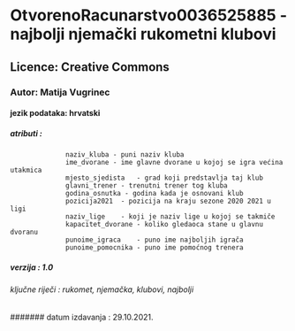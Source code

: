 # OtvorenoRacunarstvo0036525885 - najbolji njemački rukometni klubovi
## Licence: Creative Commons
### Autor: Matija Vugrinec
#### jezik podataka: hrvatski
##### atributi : 
                  naziv_kluba - puni naziv kluba
                  ime_dvorane - ime glavne dvorane u kojoj se igra većina utakmica
                  mjesto_sjedista	- grad koji predstavlja taj klub
                  glavni_trener - trenutni trener tog kluba
                  godina_osnutka - godina kada je osnovani klub
                  pozicija2021	- pozicija na kraju sezone 2020 2021 u ligi
                  naziv_lige	- koji je naziv lige u kojoj se takmiče
                  kapacitet_dvorane	- koliko gledaoca stane u glavnu dvoranu
                  punoime_igraca	- puno ime najboljih igrača
                  punoime_pomocnika - puno ime pomoćnog trenera
##### verzija : 1.0
###### ključne riječi : rukomet, njemačka, klubovi, najbolji
####### datum izdavanja : 29.10.2021.
